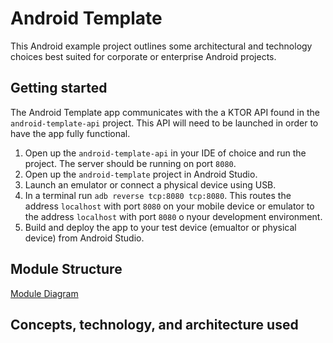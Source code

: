 # Android Template

This Android example project outlines some architectural and technology choices best suited for corporate or enterprise Android projects.

## Getting started

The Android Template app communicates with the a KTOR API found in the `android-template-api` project.
This API will need to be launched in order to have the app fully functional.

1. Open up the `android-template-api` in your IDE of choice and run the project. The server should be running on port `8080`.
2. Open up the `android-template` project in Android Studio.
3. Launch an emulator or connect a physical device using USB.
4. In a terminal run `adb reverse tcp:8080 tcp:8080`. This routes the address `localhost` with port `8080` on your mobile device or emulator to the address `localhost` with port `8080` o nyour development environment.
5. Build and deploy the app to your test device (emualtor or physical device) from Android Studio.

## Module Structure
[Module Diagram](resources/module-diagram.jpg) 

## Concepts, technology, and architecture used
